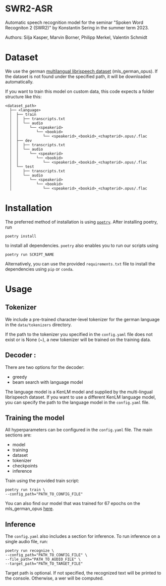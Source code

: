 # SWR2-ASR

Automatic speech recognition model for the seminar "Spoken Word
Recogniton 2 (SWR2)" by Konstantin Sering in the summer term 2023.

Authors:
Silja Kasper, Marvin Borner, Philipp Merkel, Valentin Schmidt 

# Dataset
We use the german [multilangual librispeech dataset](http://www.openslr.org/94/) (mls_german_opus). If the dataset is not found under the specified path, it will be downloaded automatically.

If you want to train this model on custom data, this code expects a folder structure like this:
```
<dataset_path>
  ├── <language>
  │  ├── train
  │  │  ├── transcripts.txt
  │  │  └── audio
  │  │     └── <speakerid>
  │  │        └── <bookid>
  │  │           └── <speakerid>_<bookid>_<chapterid>.opus/.flac
  │  ├── dev
  │  │  ├── transcripts.txt
  │  │  └── audio
  │  │     └── <speakerid>
  │  │        └── <bookid>
  │  │           └── <speakerid>_<bookid>_<chapterid>.opus/.flac
  │  └── test
  │     ├── transcripts.txt
  │     └── audio
  │        └── <speakerid>
  │           └── <bookid>
  │              └── <speakerid>_<bookid>_<chapterid>.opus/.flac
``````


# Installation
The preferred method of installation is using [`poetry`](https://python-poetry.org/docs/#installation). After installing poetry, run
```
poetry install
```
to install all dependencies. `poetry` also enables you to run our scripts using
```
poetry run SCRIPT_NAME
```

Alternatively, you can use the provided `requirements.txt` file to install the dependencies using `pip` or `conda`.

# Usage

## Tokenizer

We include a pre-trained character-level tokenizer for the german language in the `data/tokenizers` directory.

If the path to the tokenizer you specified in the `config.yaml` file does not exist or is None (~), a new tokenizer will be trained on the training data.

## Decoder :
There are two options for the decoder:
- greedy
- beam search with language model

The language model is a KenLM model and supplied by the multi-lingual librispeech dataset. If you want to use a different KenLM language model, you can specify the path to the language model in the `config.yaml` file.

## Training the model

All hyperparameters can be configured in the `config.yaml` file. The main sections are:
- model
- training
- dataset
- tokenizer
- checkpoints
- inference

Train using the provided train script:

    poetry run train \
    --config_path="PATH_TO_CONFIG_FILE"

You can also find our model that was trained for 67 epochs on the mls_german_opus [here](https://drive.google.com/file/d/1gcgCjlCH6DjT6f7EWTx0LcYP3CCuXYP-/view?usp=sharing).

## Inference
The `config.yaml` also includes a section for inference. 
To run inference on a single audio file, run:

    poetry run recognize \
    --config_path="PATH_TO_CONFIG_FILE" \
    --file_path="PATH_TO_AUDIO_FILE" \
    --target_path="PATH_TO_TARGET_FILE"

Target path is optional. If not specified, the recognized text will be printed to the console. Otherwise, a wer will be computed.
